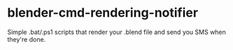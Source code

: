 # blender-cmd-rendering-notifier
Simple .bat/.ps1 scripts that render your .blend file and send you SMS when they're done.
